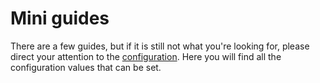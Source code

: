 

# Mini guides
There are a few guides, but if it is still not what you're looking for, please direct your attention to the [configuration](#Configuration). Here you will find all the configuration values that can be set.

